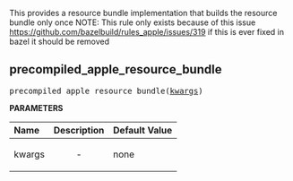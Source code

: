 <!-- Generated with Stardoc: http://skydoc.bazel.build -->


This provides a resource bundle implementation that builds the resource bundle
only once
NOTE: This rule only exists because of this issue
https://github.com/bazelbuild/rules_apple/issues/319
if this is ever fixed in bazel it should be removed


<a id="#precompiled_apple_resource_bundle"></a>

## precompiled_apple_resource_bundle

<pre>
precompiled_apple_resource_bundle(<a href="#precompiled_apple_resource_bundle-kwargs">kwargs</a>)
</pre>



**PARAMETERS**


| Name  | Description | Default Value |
| :------------- | :------------- | :------------- |
| <a id="precompiled_apple_resource_bundle-kwargs"></a>kwargs |  <p align="center"> - </p>   |  none |


